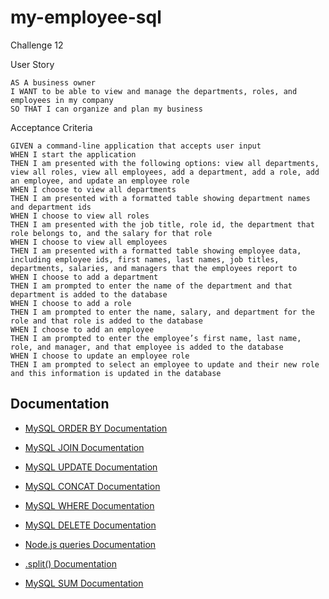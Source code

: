 # my-employee-sql

Challenge 12

User Story

```
AS A business owner
I WANT to be able to view and manage the departments, roles, and employees in my company
SO THAT I can organize and plan my business
```

Acceptance Criteria

```
GIVEN a command-line application that accepts user input
WHEN I start the application
THEN I am presented with the following options: view all departments, view all roles, view all employees, add a department, add a role, add an employee, and update an employee role
WHEN I choose to view all departments
THEN I am presented with a formatted table showing department names and department ids
WHEN I choose to view all roles
THEN I am presented with the job title, role id, the department that role belongs to, and the salary for that role
WHEN I choose to view all employees
THEN I am presented with a formatted table showing employee data, including employee ids, first names, last names, job titles, departments, salaries, and managers that the employees report to
WHEN I choose to add a department
THEN I am prompted to enter the name of the department and that department is added to the database
WHEN I choose to add a role
THEN I am prompted to enter the name, salary, and department for the role and that role is added to the database
WHEN I choose to add an employee
THEN I am prompted to enter the employee’s first name, last name, role, and manager, and that employee is added to the database
WHEN I choose to update an employee role
THEN I am prompted to select an employee to update and their new role and this information is updated in the database
```

## Documentation

- [MySQL ORDER BY Documentation](https://www.mysqltutorial.org/mysql-order-by/)
- [MySQL JOIN Documentation](https://www.w3schools.com/mysql/mysql_join.asp)
- [MySQL UPDATE Documentation](https://www.w3schools.com/mysql/mysql_update.asp)
- [MySQL CONCAT Documentation](https://www.w3schools.com/sql/func_mysql_concat.asp)
- [MySQL WHERE Documentation](https://www.mysqltutorial.org/mysql-where/)
- [MySQL DELETE Documentation](https://www.mysqltutorial.org/mysql-delete-statement.aspx)
- [Node.js queries Documentation](https://www.w3schools.com/nodejs/nodejs_mysql_select.asp)
- [.split() Documentation](https://www.w3schools.com/jsref/jsref_split.asp)

- [MySQL SUM Documentation](https://www.mysqltutorial.org/mysql-sum/)
